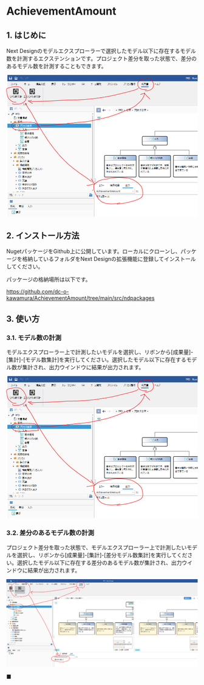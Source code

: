 # AchievementAmount

## 1. はじめに
Next Designのモデルエクスプローラーで選択したモデル以下に存在するモデル数を計測するエクステンションです。プロジェクト差分を取った状態で、差分のあるモデル数を計測することもできます。

![概要図](images/Abstract.PNG)

## 2. インストール方法
NugetパッケージをGithub上に公開しています。ローカルにクローンし、パッケージを格納しているフォルダをNext Designの拡張機能に登録してインストールしてください。

パッケージの格納場所は以下です。

https://github.com/dc-o-kawamura/AchievementAmount/tree/main/src/ndpackages


## 3. 使い方

### 3.1. モデル数の計測
モデルエクスプローラー上で計測したいモデルを選択し、リボンから[成果量]-[集計]-[モデル数集計]を実行してください。選択したモデル以下に存在するモデル数が集計され、出力ウインドウに結果が出力されます。

![概要図](images/Abstract.PNG)

### 3.2. 差分のあるモデル数の計測
プロジェクト差分を取った状態で、モデルエクスプローラー上で計測したいモデルを選択し、リボンから[成果量]-[集計]-[差分モデル数集計]を実行してください。選択したモデル以下に存在する差分のあるモデル数が集計され、出力ウインドウに結果が出力されます。

![差分](images/Diff.PNG)

■
